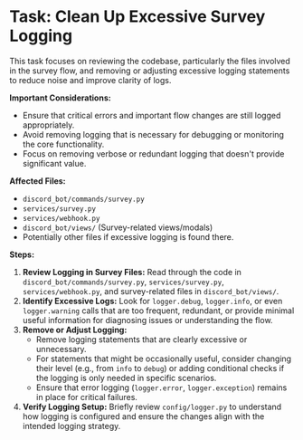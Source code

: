 # Task: Clean Up Excessive Survey Logging

This task focuses on reviewing the codebase, particularly the files involved in the survey flow, and removing or adjusting excessive logging statements to reduce noise and improve clarity of logs.

**Important Considerations:**

*   Ensure that critical errors and important flow changes are still logged appropriately.
*   Avoid removing logging that is necessary for debugging or monitoring the core functionality.
*   Focus on removing verbose or redundant logging that doesn't provide significant value.

**Affected Files:**

*   `discord_bot/commands/survey.py`
*   `services/survey.py`
*   `services/webhook.py`
*   `discord_bot/views/` (Survey-related views/modals)
*   Potentially other files if excessive logging is found there.

**Steps:**

1.  **Review Logging in Survey Files:** Read through the code in `discord_bot/commands/survey.py`, `services/survey.py`, `services/webhook.py`, and survey-related files in `discord_bot/views/`.
2.  **Identify Excessive Logs:** Look for `logger.debug`, `logger.info`, or even `logger.warning` calls that are too frequent, redundant, or provide minimal useful information for diagnosing issues or understanding the flow.
3.  **Remove or Adjust Logging:**
    *   Remove logging statements that are clearly excessive or unnecessary.
    *   For statements that might be occasionally useful, consider changing their level (e.g., from `info` to `debug`) or adding conditional checks if the logging is only needed in specific scenarios.
    *   Ensure that error logging (`logger.error`, `logger.exception`) remains in place for critical failures.
4.  **Verify Logging Setup:** Briefly review `config/logger.py` to understand how logging is configured and ensure the changes align with the intended logging strategy.